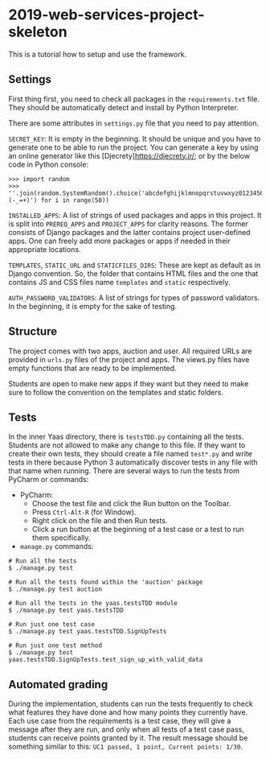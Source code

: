 # 2019-web-services-project-skeleton

This is a tutorial how to setup and use the framework.

## Settings

First thing first, you need to check all packages in the `requirements.txt` file. 
They should be automatically detect and install by Python Interpreter.

There are some attributes in `settings.py` file that you need to pay attention.

`SECRET_KEY`: It is empty in the beginning. It should be unique and you have to generate one 
to be able to run the project. You can generate a key by using an online generator like this 
[Djecrety]https://djecrety.ir/; or by the below code in Python console:
```
>>> import random
>>> ''.join(random.SystemRandom().choice('abcdefghijklmnopqrstuvwxyz0123456789!@#$%^&*(-_=+)') for i in range(50))
```

`INSTALLED_APPS`: A list of strings of used packages and apps in this project. It is split into 
`PREREQ_APPS` and `PROJECT_APPS` for clarity reasons. The former consists of Django packages and 
the latter contains project user-defined apps. One can freely add more packages or apps 
if needed in their appropriate locations.

`TEMPLATES`, `STATIC_URL` and `STATICFILES_DIRS`: These are kept as default as in Django 
convention. So, the folder that contains HTML files and the one that contains JS and CSS files 
name `templates` and `static` respectively.

`AUTH_PASSWORD_VALIDATORS`: A list of strings for types of password validators. 
In the beginning, it is empty for the sake of testing.

## Structure

The project comes with two apps, auction and user. All required URLs are provided in `urls.py` 
files of the project and apps. The views.py files have empty functions that are ready 
to be implemented. 

Students are open to make new apps if they want but they need to make sure to follow the 
convention on the templates and static folders.

## Tests

In the inner Yaas directory, there is `testsTDD.py` containing all the tests. Students are not 
allowed to make any change to this file. If they want to create their own tests, they should 
create a file named `test*.py` and write tests in there because Python 3 automatically discover 
tests in any file with that name when running. There are several ways to run the tests from 
PyCharm or commands:

- PyCharm:
    * Choose the test file and click the Run button on the Toolbar.
    * Press `Ctrl-Alt-R` (for Window).
    * Right click on the file and then Run tests.
    * Click a run button at the beginning of a test case or a test to run them specifically.
- `manage.py` commands:
```
# Run all the tests
$ ./manage.py test

# Run all the tests found within the 'auction' package
$ ./manage.py test auction

# Run all the tests in the yaas.testsTDD module
$ ./manage.py test yaas.testsTDD

# Run just one test case
$ ./manage.py test yaas.testsTDD.SignUpTests

# Run just one test method
$ ./manage.py test yaas.testsTDD.SignUpTests.test_sign_up_with_valid_data
```

## Automated grading

During the implementation, students can run the tests frequently to check what features they 
have done and how many points they currently have. Each use case from the requirements is a 
test case, they will give a message after they are run, and only when all tests of a test case 
pass, students can receive points granted by it. The result message should be something similar 
to this: `UC1 passed, 1 point, Current points: 1/30`.